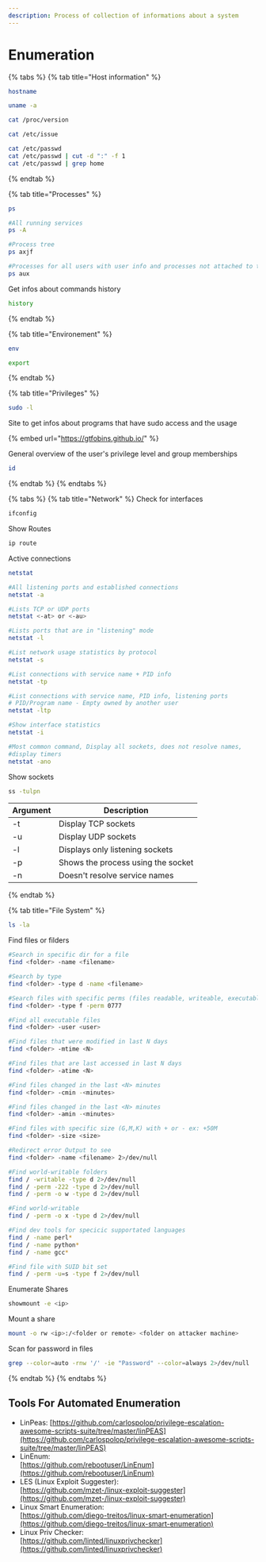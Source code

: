 ```yaml
---
description: Process of collection of informations about a system
---
```


# Enumeration

{% tabs %}
{% tab title="Host information" %}
```sh
hostname
```

```sh
uname -a
```

```sh
cat /proc/version
```

```sh
cat /etc/issue
```

```sh
cat /etc/passwd
cat /etc/passwd | cut -d ":" -f 1
cat /etc/passwd | grep home
```
{% endtab %}

{% tab title="Processes" %}
```sh
ps

#All running services
ps -A

#Process tree
ps axjf

#Processes for all users with user info and processes not attached to terminal
ps aux
```

Get infos about commands history

```sh
history
```
{% endtab %}

{% tab title="Environement" %}
```sh
env
```

```sh
export
```
{% endtab %}

{% tab title="Privileges" %}
```sh
sudo -l
```

Site to get infos about programs that have sudo access and the usage

{% embed url="https://gtfobins.github.io/" %}

General overview of the user's privilege level and group memberships

```sh
id
```
{% endtab %}
{% endtabs %}

{% tabs %}
{% tab title="Network" %}
Check for interfaces

```sh
ifconfig
```

Show Routes

```sh
ip route
```

Active connections

```sh
netstat

#All listening ports and established connections
netstat -a 

#Lists TCP or UDP ports
netstat <-at> or <-au>

#Lists ports that are in "listening" mode
netstat -l

#List network usage statistics by protocol
netstat -s

#List connections with service name + PID info
netstat -tp

#List connections with service name, PID info, listening ports
# PID/Program name - Empty owned by another user
netstat -ltp

#Show interface statistics
netstat -i

#Most common command, Display all sockets, does not resolve names, 
#display timers 
netstat -ano
```

Show sockets

```sh
ss -tulpn
```

| Argument | Description                        |
| -------- | ---------------------------------- |
| -t       | Display TCP sockets                |
| -u       | Display UDP sockets                |
| -l       | Displays only listening sockets    |
| -p       | Shows the process using the socket |
| -n       | Doesn't resolve service names      |
{% endtab %}

{% tab title="File System" %}
```sh
ls -la
```

Find files or filders&#x20;

```sh
#Search in specific dir for a file
find <folder> -name <filename>

#Search by type
find <folder> -type d -name <filename>

#Search files with specific perms (files readable, writeable, executable)
find <folder> -type f -perm 0777

#Find all executable files
find <folder> -user <user>

#Find files that were modified in last N days
find <folder> -mtime <N>

#Find files that are last accessed in last N days
find <folder> -atime <N>

#Find files changed in the last <N> minutes
find <folder> -cmin -<minutes>

#Find files changed in the last <N> minutes
find <folder> -amin -<minutes>

#Find files with specific size (G,M,K) with + or - ex: +50M
find <folder> -size <size>

#Redirect error Output to see
find <folder> -name <filename> 2>/dev/null

#Find world-writable folders
find / -writable -type d 2>/dev/null
find / -perm -222 -type d 2>/dev/null
find / -perm -o w -type d 2>/dev/null

#Find world-writable
find / -perm -o x -type d 2>/dev/null

#Find dev tools for specicic supportated languages
find / -name perl*
find / -name python*
find / -name gcc*

#Find file with SUID bit set
find / -perm -u=s -type f 2>/dev/null
```

Enumerate Shares

```sh
showmount -e <ip>
```

Mount a share

```sh
mount -o rw <ip>:/<folder or remote> <folder on attacker machine>
```

Scan for password in files

```sh
grep --color=auto -rnw '/' -ie "Password" --color=always 2>/dev/null
```


{% endtab %}
{% endtabs %}

## Tools For Automated Enumeration

* LinPeas: [https://github.com/carlospolop/privilege-escalation-awesome-scripts-suite/tree/master/linPEAS](https://github.com/carlospolop/privilege-escalation-awesome-scripts-suite/tree/master/linPEAS)
* LinEnum: \
  [https://github.com/rebootuser/LinEnum](https://github.com/rebootuser/LinEnum)
* LES (Linux Exploit Suggester): \
  [https://github.com/mzet-/linux-exploit-suggester](https://github.com/mzet-/linux-exploit-suggester)
* Linux Smart Enumeration: \
  [https://github.com/diego-treitos/linux-smart-enumeration](https://github.com/diego-treitos/linux-smart-enumeration)
* Linux Priv Checker: \
  [https://github.com/linted/linuxprivchecker](https://github.com/linted/linuxprivchecker)
